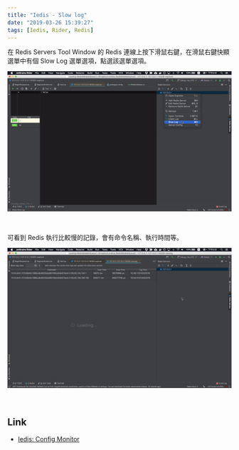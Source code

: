 ```yaml
---
title: "Iedis - Slow log"
date: "2019-03-26 15:39:27"
tags: [Iedis, Rider, Redis]
---
```



在 Redis Servers Tool Window 的 Redis 連線上按下滑鼠右鍵，在滑鼠右鍵快顯選單中有個 Slow Log 選單選項，點選該選單選項。

<!-- More -->

![1.png](1.png)

<br/>


可看到 Redis 執行比較慢的記錄，會有命令名稱、執行時間等。  

![2.png](2.png)

<br/>


Link
----
* [Iedis: Config Monitor](https://www.codesmagic.com/iedis/userguide/config-monitor)
